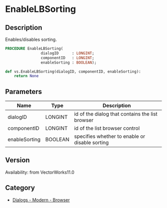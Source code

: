 # EnableLBSorting

## Description
Enables/disables sorting.

```pascal
PROCEDURE EnableLBSorting(
				dialogID      : LONGINT;
				componentID   : LONGINT;
				enableSorting : BOOLEAN);
```

```python
def vs.EnableLBSorting(dialogID, componentID, enableSorting):
    return None
```

## Parameters
|Name|Type|Description|
|---|---|---|
|dialogID|LONGINT|id of the dialog that contains the list browser|
|componentID|LONGINT|id of the list browser control|
|enableSorting|BOOLEAN|specifies whether to enable or disable sorting|

## Version
Availability: from VectorWorks11.0

## Category
* [Dialogs - Modern - Browser](../Categories/Dialogs%20-%20Modern%20-%20Browser.md)
